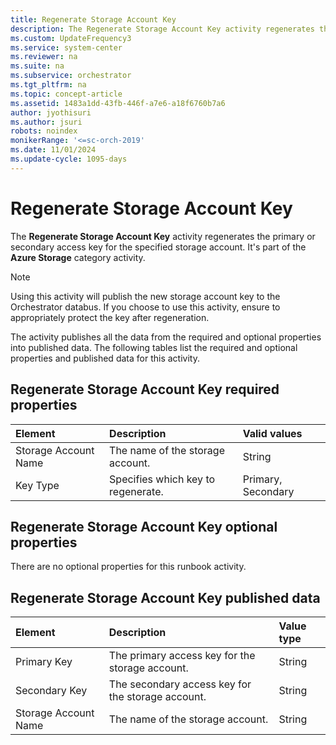 ```yaml
---
title: Regenerate Storage Account Key
description: The Regenerate Storage Account Key activity regenerates the primary or secondary access key for the specified storage account.
ms.custom: UpdateFrequency3
ms.service: system-center
ms.reviewer: na
ms.suite: na
ms.subservice: orchestrator
ms.tgt_pltfrm: na
ms.topic: concept-article
ms.assetid: 1483a1dd-43fb-446f-a7e6-a18f6760b7a6
author: jyothisuri
ms.author: jsuri
robots: noindex
monikerRange: '<=sc-orch-2019'
ms.date: 11/01/2024
ms.update-cycle: 1095-days
---
```

# Regenerate Storage Account Key

The **Regenerate Storage Account Key** activity regenerates the primary or secondary access key for the specified storage account. It's part of the **Azure Storage** category activity.

>[!NOTE]
>Using this activity will publish the new storage account key to the Orchestrator databus. If you choose to use this activity, ensure to appropriately protect the key after regeneration.

The activity publishes all the data from the required and optional properties into published data. The following tables list the required and optional properties and published data for this activity.

## Regenerate Storage Account Key required properties

| **Element**   | **Description**   | **Valid values**   |
|:---|:---|:---|
| Storage Account Name | The name of the storage account.   | String   |
| Key Type   | Specifies which key to regenerate. | Primary, Secondary |

## Regenerate Storage Account Key optional properties

There are no optional properties for this runbook activity.

## Regenerate Storage Account Key published data

| **Element**   | **Description**   | **Value type** |
|:---|:---|:---|
| Primary Key   | The primary access key for the storage account.   | String   |
| Secondary Key   | The secondary access key for the storage account. | String   |
| Storage Account Name | The name of the storage account.   | String   |

